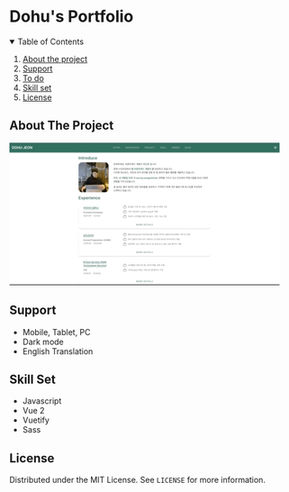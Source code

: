 # Dohu's Portfolio

<!-- TABLE OF CONTENTS -->
<details open="open">
  <summary>Table of Contents</summary>
  <ol>
    <li><a href="#about-the-project">About the project</a></li>
    <li><a href="#support">Support</a></li>
    <li><a href="#todo">To do</a></li>
    <li><a href="#skill-set">Skill set</a></li>
    <li><a href="#license">License</a></li>
  </ol>
</details>


<!-- ABOUT THE PROJECT -->
## About The Project
![GIF](./src/assets/image/portfolio-demo.gif)

## Support
* Mobile, Tablet, PC
* Dark mode
* English Translation

## Skill Set
* Javascript
* Vue 2
* Vuetify
* Sass

## License
Distributed under the MIT License. See `LICENSE` for more information.